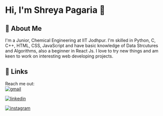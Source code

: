 # Hi, I'm Shreya Pagaria 👋

## 🚀 About Me
I'm a Junior, Chemical Engineering at IIT Jodhpur. I'm skilled in Python, C, C++, HTML, CSS, JavaScript and have basic knowledge of Data Strcutures and Algorithms, also a beginner in React Js. 
I love to try new things and am keen to work on interesting web developing projects.
 
## 🔗 Links
Reach me out: \
[![gmail](https://img.shields.io/badge/Gmail-D14836?style=for-the-badge&logo=gmail&logoColor=white)](pagaria.1@iitj.ac.in)

[![linkedin](https://img.shields.io/badge/linkedin-0A66C2?style=for-the-badge&logo=linkedin&logoColor=white)](https://www.linkedin.com/in/shreya-pagaria-66078b212/)

[![instagram](https://img.shields.io/badge/Instagram-E4405F?style=for-the-badge&logo=instagram&logoColor=white)](https://www.instagram.com/shreyapagaria_/)


  
